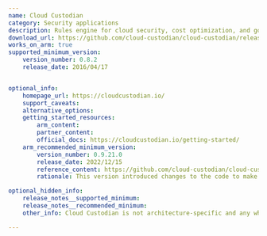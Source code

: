 ```yaml
---
name: Cloud Custodian
category: Security applications
description: Rules engine for cloud security, cost optimization, and governance, DSL in yaml for policies to query, filter, and take actions on resources.
download_url: https://github.com/cloud-custodian/cloud-custodian/releases
works_on_arm: true
supported_minimum_version:
    version_number: 0.8.2
    release_date: 2016/04/17


optional_info:
    homepage_url: https://cloudcustodian.io/
    support_caveats:
    alternative_options:
    getting_started_resources:
        arm_content:
        partner_content:
        official_docs: https://cloudcustodian.io/getting-started/
    arm_recommended_minimum_version:
        version_number: 0.9.21.0
        release_date: 2022/12/15
        reference_content: https://github.com/cloud-custodian/cloud-custodian/releases/tag/0.9.21.0
        rationale: This version introduced changes to the code to make custodian lambdas aws graviton compatible.

optional_hidden_info:
    release_notes__supported_minimum:
    release_notes__recommended_minimum:
    other_info: Cloud Custodian is not architecture-specific and any wheels are released on [PyPI](https://pypi.org/project/c7n/#files).

---
```

